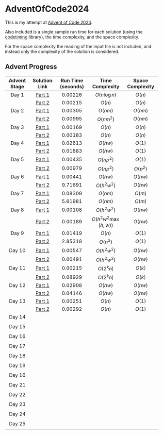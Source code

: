 # AdventOfCode2024

This is my attempt at [Advent of Code 2024](https://adventofcode.com/2024/about).

Also included is a single sample run time for each solution (using the [codetiming](https://github.com/realpython/codetiming) library), the time complexity, and the space complexity.

For the space complexity the reading of the input file is not included, and instead only the complexity of the solution is considered.

## Advent Progress

| Advent Stage |                                      Solution Link                                       | Run Time (seconds) |   Time Complexity    | Space Complexity |
|:------------:|:----------------------------------------------------------------------------------------:|:------------------:|:--------------------:|:----------------:|
|    Day 1     | [Part 1](https://github.com/DavidAHazra/AdventOfCode2024/blob/master/A-day-1/part-1.py)  |      0.00226       |     $O(n\log n)$     |      $O(n)$      |
|              | [Part 2](https://github.com/DavidAHazra/AdventOfCode2024/blob/master/A-day-1/part-2.py)  |      0.00215       |        $O(n)$        |      $O(n)$      |
|    Day 2     | [Part 1](https://github.com/DavidAHazra/AdventOfCode2024/blob/master/B-day-2/part-1.py)  |      0.00305       |       $O(nm)$        |     $O(nm)$      |
|              | [Part 2](https://github.com/DavidAHazra/AdventOfCode2024/blob/master/B-day-2/part-2.py)  |      0.00995       |      $O(nm^2)$       |     $O(nm)$      |
|    Day 3     | [Part 1](https://github.com/DavidAHazra/AdventOfCode2024/blob/master/C-day-3/part-1.py)  |      0.00169       |        $O(n)$        |      $O(n)$      |
|              | [Part 2](https://github.com/DavidAHazra/AdventOfCode2024/blob/master/C-day-3/part-2.py)  |      0.00183       |        $O(n)$        |      $O(n)$      |
|    Day 4     | [Part 1](https://github.com/DavidAHazra/AdventOfCode2024/blob/master/D-day-4/part-1.py)  |      0.02613       |       $O(hw)$        |      $O(1)$      |
|              | [Part 2](https://github.com/DavidAHazra/AdventOfCode2024/blob/master/D-day-4/part-2.py)  |      0.01883       |       $O(hw)$        |      $O(1)$      |
|    Day 5     | [Part 1](https://github.com/DavidAHazra/AdventOfCode2024/blob/master/E-day-5/part-1.py)  |      0.00435       |      $O(np^2)$       |      $O(1)$      |
|              | [Part 2](https://github.com/DavidAHazra/AdventOfCode2024/blob/master/E-day-5/part-2.py)  |      0.00979       |      $O(np^2)$       |     $O(p^2)$     |
|    Day 6     | [Part 1](https://github.com/DavidAHazra/AdventOfCode2024/blob/master/F-day-6/part-1.py)  |      0.00441       |       $O(hw)$        |     $O(hw)$      |
|              | [Part 2](https://github.com/DavidAHazra/AdventOfCode2024/blob/master/F-day-6/part-2.py)  |      9.71691       |     $O(h^2w^2)$      |     $O(hw)$      |
|    Day 7     | [Part 1](https://github.com/DavidAHazra/AdventOfCode2024/blob/master/G-day-7/part-1.py)  |      0.08309       |       $O(nm)$        |      $O(m)$      |
|              | [Part 2](https://github.com/DavidAHazra/AdventOfCode2024/blob/master/G-day-7/part-2.py)  |      5.61981       |       $O(nm)$        |      $O(m)$      |
|    Day 8     | [Part 1](https://github.com/DavidAHazra/AdventOfCode2024/blob/master/H-day-8/part-1.py)  |      0.00108       |     $O(h^2w^2)$      |     $O(hw)$      |
|              | [Part 2](https://github.com/DavidAHazra/AdventOfCode2024/blob/master/H-day-8/part-2.py)  |      0.00189       | $O(h^2w^2\max(h,w))$ |     $O(hw)$      |
|    Day 9     | [Part 1](https://github.com/DavidAHazra/AdventOfCode2024/blob/master/I-day-9/part-1.py)  |      0.01419       |        $O(n)$        |      $O(1)$      |
|              | [Part 2](https://github.com/DavidAHazra/AdventOfCode2024/blob/master/I-day-9/part-2.py)  |      2.85318       |       $O(n^3)$       |      $O(1)$      |
|    Day 10    | [Part 1](https://github.com/DavidAHazra/AdventOfCode2024/blob/master/J-day-10/part-1.py) |      0.00547       |     $O(h^2w^2)$      |     $O(hw)$      |
|              | [Part 2](https://github.com/DavidAHazra/AdventOfCode2024/blob/master/J-day-10/part-2.py) |      0.00491       |     $O(h^2w^2)$      |     $O(hw)$      |
|    Day 11    | [Part 1](https://github.com/DavidAHazra/AdventOfCode2024/blob/master/K-day-11/part-1.py) |      0.00215       |      $O(2^kn)$       |      $O(k)$      |
|              | [Part 2](https://github.com/DavidAHazra/AdventOfCode2024/blob/master/K-day-11/part-2.py) |      0.08929       |      $O(2^kn)$       |      $O(k)$      |
|    Day 12    | [Part 1](https://github.com/DavidAHazra/AdventOfCode2024/blob/master/L-day-12/part-1.py) |      0.02908       |       $O(hw)$        |     $O(hw)$      |
|              | [Part 2](https://github.com/DavidAHazra/AdventOfCode2024/blob/master/L-day-12/part-2.py) |      0.04146       |       $O(hw)$        |     $O(hw)$      |
|    Day 13    | [Part 1](https://github.com/DavidAHazra/AdventOfCode2024/blob/master/M-day-13/part-1.py) |      0.00251       |        $O(n)$        |      $O(1)$      |
|              | [Part 2](https://github.com/DavidAHazra/AdventOfCode2024/blob/master/M-day-13/part-2.py) |      0.00292       |        $O(n)$        |      $O(1)$      |
|    Day 14    |                                                                                          |                    |                      |                  |
|              |                                                                                          |                    |                      |                  |
|    Day 15    |                                                                                          |                    |                      |                  |
|              |                                                                                          |                    |                      |                  |
|    Day 16    |                                                                                          |                    |                      |                  |
|              |                                                                                          |                    |                      |                  |
|    Day 17    |                                                                                          |                    |                      |                  |
|              |                                                                                          |                    |                      |                  |
|    Day 18    |                                                                                          |                    |                      |                  |
|              |                                                                                          |                    |                      |                  |
|    Day 19    |                                                                                          |                    |                      |                  |
|              |                                                                                          |                    |                      |                  |
|    Day 16    |                                                                                          |                    |                      |                  |
|              |                                                                                          |                    |                      |                  |
|    Day 21    |                                                                                          |                    |                      |                  |
|              |                                                                                          |                    |                      |                  |
|    Day 22    |                                                                                          |                    |                      |                  |
|              |                                                                                          |                    |                      |                  |
|    Day 23    |                                                                                          |                    |                      |                  |
|              |                                                                                          |                    |                      |                  |
|    Day 24    |                                                                                          |                    |                      |                  |
|              |                                                                                          |                    |                      |                  |
|    Day 25    |                                                                                          |                    |                      |                  |
|              |                                                                                          |                    |                      |                  |
